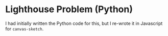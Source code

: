 # Lighthouse Problem (Python)

I had initially written the Python code for this, but I re-wrote it in Javascript for `canvas-sketch`.

